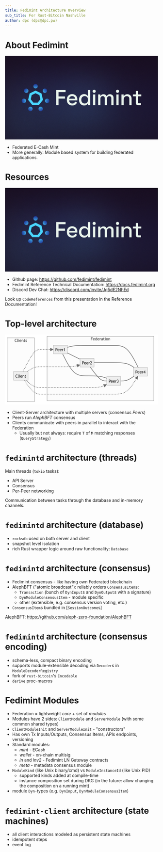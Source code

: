 ```yaml
---
title: Fedimint Architecture Overview 
sub_title: For Rust-Bitcoin Nashville
author: dpc (dpc@dpc.pw)
---
```


About Fedimint
===

![](./fedimint-banner.png)


* Federated E-Cash Mint 
* More generally: Module based system for building federated applications.

<!-- end_slide -->


Resources
===

![](./fedimint-banner.png)


* Github page: <https://github.com/fedimint/fedimint>
* Fedimint Reference Technical Documentation: <https://docs.fedimint.org>
* Discord Dev Chat: <https://discord.com/invite/Jq5dE2NhEd>

<!-- pause -->

Look up `CodeReferences` from this presentation in the Reference Documentation!

<!-- end_slide -->


Top-level architecture
===

![](./top-level.mmd.png)


* Client-Server architecture with multiple servers (consensus *Peer*s)
* Peers run *AlephBFT* consensus
* Clients communicate with peers in parallel to interact with the Federation
  * Usually but not always: require `T` of `M` matching responses (`QueryStrategy`)

<!-- end_slide -->


`fedimintd` architecture (threads)
===

Main threads (`tokio` tasks):


* API Server
* Consensus
* Per-Peer networking

Communication between tasks through the database and in-memory channels.

<!-- end_slide -->


`fedimintd` architecture (database)
===


* `rocksdb` used on both server and client
* snapshot level isolation
* rich Rust wrapper logic around raw functionality: `Database`

<!-- end_slide -->


`fedimintd` architecture (consensus)
===

* Fedimint consensus - like having own Federated blockchain
* AlephBFT ("atomic broadcast"): reliably orders `ConsensusItem`s:
  * `Transaction` (bunch of `DynInput`s and `DynOutput`s with a signature)
  * `DynModuleConsensusItem` - module specific 
  * other (extensible, e.g. consensus version voting, etc.)
* `ConsensusItem`s bundled in [`SessionOutcome`s]

<!-- pause -->

AlephBFT: <https://github.com/aleph-zero-foundation/AlephBFT>


<!-- end_slide -->


`fedimintd` architecture (consensus encoding)
===

* schema-less, compact binary encoding
* supports module-extensible decoding via `Decoder`s in `ModuleDecoderRegistry`
* fork of `rust-bitcoin`'s `Encodable`
* `derive` proc-macros 


<!-- end_slide -->

Fedimint Modules
===

* Federation = lightweight *core* + set of *modules*
* Modules have 2 sides: `ClientModule` and `ServerModule` (with some common shared types)
* `ClientModuleInit` and `ServerModuleInit` - "constructors"
* Has own Tx Inputs/Outputs, Consensus Items, APIs endpoints, versioning
* Standard modules:
  * *mint* - ECash
  * *wallet* - on-chain multisig
  * *ln* and *lnv2* - Fedimint LN Gateway contracts
  * *meta* - metadata consensus module
* `ModuleKind` (like Unix binary/cmd) vs `ModuleInstanceId` (like Unix PID)
  * supported kinds added at compile-time
  * instance composition set during DKG (in the future: allow changing the composition on a running mint)
* module `Dyn`-types (e.g. `DynInput`, `DynModuleConsensusItem`)

<!-- end_slide -->


`fedimint-client` architecture (state machines)
===

* all client interactions modeled as persistent state machines
* idempotent steps
* event log


<!-- end_slide -->

